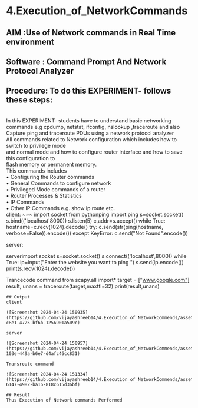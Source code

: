 # 4.Execution_of_NetworkCommands
## AIM :Use of Network commands in Real Time environment
## Software : Command Prompt And Network Protocol Analyzer
## Procedure: To do this EXPERIMENT- follows these steps:
<BR>
In this EXPERIMENT- students have to understand basic networking commands e.g cpdump, netstat, ifconfig, nslookup ,traceroute and also Capture ping and traceroute PDUs using a network protocol analyzer 
<BR>
All commands related to Network configuration which includes how to switch to privilege mode
<BR>
and normal mode and how to configure router interface and how to save this configuration to
<BR>
flash memory or permanent memory.
<BR>
This commands includes
<BR>
• Configuring the Router commands
<BR>
• General Commands to configure network
<BR>
• Privileged Mode commands of a router 
<BR>
• Router Processes & Statistics
<BR>
• IP Commands
<BR>
• Other IP Commands e.g. show ip route etc.
<BR>
client:
~~~
import socket 
from pythonping import ping 
s=socket.socket() 
s.bind(('localhost'8000)) 
s.listen(5) 
c,addr=s.accept() 
while True: 
    hostname=c.recv(1024).decode() 
    try: 
        c.send(str(ping(hostname, verbose=False)).encode()) 
    except KeyError: 
        c.send("Not Found".encode())

server:

serverimport socket 
s=socket.socket() 
s.connect(('localhost',8000)) 
while True: 
    ip=input("Enter the website you want to ping ") 
    s.send(ip.encode()) 
    print(s.recv(1024).decode())
    
Trancecode command
from scapy.all import* 
target = ["www.google.com"] 
result, unans = traceroute(target,maxttl=32) 
print(result,unans)
~~~
## Output
client

![Screenshot 2024-04-24 150935](https://github.com/vijayashreeb14/4.Execution_of_NetworkCommends/assets/161238151/fcf8a247-c8e1-4725-bf6b-1256901a509c)

server

![Screenshot 2024-04-24 150957](https://github.com/vijayashreeb14/4.Execution_of_NetworkCommends/assets/161238151/ef7a10dc-103e-449a-b6e7-d4afc46cc831)

Transroute command

![Screenshot 2024-04-24 151334](https://github.com/vijayashreeb14/4.Execution_of_NetworkCommends/assets/161238151/bc9d8e11-6147-4982-ba16-818c615d36bf)

## Result
Thus Execution of Network commands Performed 
